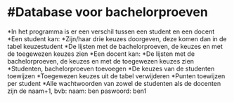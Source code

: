 **#Database voor bachelorproeven**
=====================================================
*In het programma is er een verschil tussen een student en een docent
	*Een student kan:
					*Zijn/haar drie keuzes doorgeven, deze komen dan in de tabel keuzestudent
					*De lijsten met de bachelorproeven, de keuzes en met de toegewezen keuzes zien
	*Een docent kan: 
					*De lijsten met de bachelorproeven, de keuzes en met de toegewezen keuzes zien
					*Studenten, bachelorproeven toevoegen
					*De keuzes van de studenten toewijzen
					*Toegewezen keuzes uit de tabel verwijderen
					*Punten toewijzen per student
*Alle wachtwoorden van zowel de studenten als de docenten zijn de naam+1, bvb: naam: ben paswoord: ben1